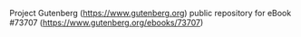 Project Gutenberg (https://www.gutenberg.org) public repository for
eBook #73707 (https://www.gutenberg.org/ebooks/73707)
